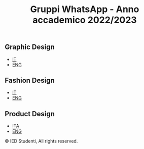 <html>
<head>
	<title>IED Matricole</title>
	<meta charset="UTF-8">
	<meta name="viewport" content="width=device-width, initial-scale=1.0">
	<link rel="stylesheet" href="style.css">
</head>
<body>
	<header>
		<h1>Gruppi WhatsApp - Anno accademico 2022/2023</h1>
	</header>
	<main>
		<section>
			<h2>Graphic Design</h2>
			<ul>
				<li><a href="https://chat.whatsapp.com/CekUcpTCHLcG5kscsMkjQp">IT</a></li>
				<li><a href="https://chat.whatsapp.com/F01Hq8wvtv24Oq2entd7ta">ENG</a></li>
			</ul>
		</section>
		<section>
			<h2>Fashion Design</h2>
			<ul>
				<li><a href="https://chat.whatsapp.com/I1CYZ6AleEz9JDKCD5P3qV">IT</a></li>
				<li><a href="https://chat.whatsapp.com/B8sIob2diHwIW6Mb7qGxVz">ENG</a></li>
			</ul>
		</section>
		<section>
			<h2>Product Design</h2>
			<ul>
				<li><a href="https://chat.whatsapp.com/D6fWNMXAyW09RSAKyrCa8C">ITA</a></li>
				<li><a href="https://chat.whatsapp.com/BhahJfeP1BMDY6YoFEmyqs">ENG</a></li>
			</ul>
		</section>
	</main>
	<footer>
		<p>&copy; IED Studenti, All rights reserved.</p>
	</footer>
</body>
</html>
